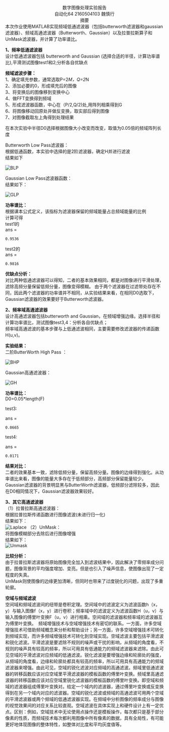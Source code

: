 



<center>数字图像处理实验报告</center>




<center>自动化64               2160504103           魏慎行</center>


<center>摘要</center>
   本次作业使用MATLAB实现频域低通滤波器（包括butterworth滤波器和gaussian滤波器）、频域高通滤波器（Butterworth、Gaussian）以及拉普拉斯算子和UnMask滤波器，并计算了功率谱比。

****1、频率低通滤波器****  
  设计低通滤波器包括 butterworth and Gaussian (选择合适的半径，计算功率谱比),平滑测试图像test1和2;分析各自优缺点

 **频域滤波步骤：**  
 1、确定填充参数，通常选取P=2*M，Q=2*N  
 2、添加必要的0，形成填充后的图像  
 3、将变换后的图像移到变换中心  
 4、做FFT变换得到频域  
 5、形成滤波器函数，中心在（P/2,Q/2)处,用阵列相乘得到G  
 6、将图像移动回原处并做反变换，取实部后得到图像  
 7、对图像截取左上角得到处理结果 

在本次实验中半径D0选择根据图像大小改变而改变，取值为0.05倍的频域阵列长度

 Butterworth Low Pass滤波器：  
 根据低通函数，本实验中选择的是2阶滤波器，确定H并进行滤波  
 结果如下

 ![BLP](ButterworhLow.png) 

 Gaussian Low Pass滤波器函数：  
 结果如下：

 ![GLP](GaussianLow.png)

 **功率谱比：**  
 根据课本公式定义，该指标为滤波器保留的频域能量占总频域能量的比例  
 计算可得    
  test1的  
  ans =

    0.9536

  test2的  
  ans =

    0.9816

**优缺点分析：**  
 对比两种低通滤波器可以得知，二者的基本效果相同，都是对图像进行平滑处理，滤除高频分量保留低频分量，图像变得模糊。
 由于两个滤波器在过滤带处存在不同，因此两个滤波器的功率谱并不相同，从实验结果来看，在相同D0选取下，Gaussian滤波器的效果要好于Butterworth滤波器。

****2、频率域高通滤波器****  
设计高通滤波器包括butterworth and Gaussian，在频域增强边缘。选择半径和计算功率谱比，测试图像test3,4：分析各自优缺点；  
频率域高通滤波的基本步骤与上低通滤波相同，主要需要修改滤波器的传递函数H(u,v)。

**实验结果：**  
  二阶ButterWorth High Pass ：  

  ![BHP](ButterworthHigh.png)

  Gaussian高通滤波器：

  ![GH](GaussianHigh.png)

**功率谱比：**  
 D0=0.05*length(F)  

 test3:  

 ans =

    0.0665

 test4:

ans =

    0.0171

**结果对比：**   
 二者的效果基本一致，滤除低频分量，保留高频分量。图像的边缘得到强化。从功率谱比来看，图像的能量大多存在于低频部分，高频部分保留能量较少。 
 Gaussian滤波器的背景明显黑与ButterWorth滤波器，低频部分滤除较多，因此在D0相同情况下，Gaussian滤波器效果较好。

****3、其它高通滤波器****  
 （1）拉普拉斯高通滤波器：  
    根据拉普拉斯传递函数进行图像滤波(未进行归一化)  
    结果如下：  
    ![Laplace](Laplace.png)
  （2）UnMask：  
  将图像模糊部分去除后进行图像增强  
    结果如下：  
    ![Unmask](UnMask.png)

**比较分析：**  
由于拉普拉斯滤波器将原始图像完全加入到滤波结果中，因此解决了零频率成分问题，图像背景的平均强度增加、变亮。但是也引入了噪声信息，使图像出现了一定程度的失真。  
UnMask则使图像的边缘更加清晰，但同时也带来了过度锐化的问题，出现了多重轮廓。

****空域与频域滤波****  
空间域和频域滤波间的纽带是卷积定理。空间域中的滤波定义为滤波函数h（x，y）与输入图像f（x，y）进行卷积；频率域中的滤波定义为滤波函数H（u，v）与输入图像的傅里叶变换F（u，v）进行相乘。空间域的滤波器和频率域的滤波器互为傅里叶变换。 频域增强技术与空域增强技术有密切的联系。一方面，许多空域增强技术可借助频域概念来分析和帮助设计；另一方面，许多空域增强技术可转化到频域实现，而许多频域增强技术可转化到空域实现。空域滤波主要包括平滑滤波和锐化滤波。平滑滤波是要滤除不规则的噪声或干扰的影响，从频域的角度看，不规则的噪声具有较高的频率，所以可用具有低通能力的频域滤波器来滤除。由此可见空域的平滑滤波对应频域的低通滤波。锐化滤波是要增强边缘和轮廓处的强度，从频域的角度看，边缘和轮廓处都具有较高的频率，所以可用具有高通能力的频域滤波器来增强。由此可见，空域的锐化滤波对应频域的高通滤波。频域里低通滤波器的转移函数应该对应空域里平滑滤波器的模板函数的傅里叶变换。频域里高通滤波器的转移函数应该对应空域里锐化滤波器的模板函数的傅里叶变换。即空域和频域的滤波器组成傅里叶变换对。给定一个域内的滤波器，通过傅里叶变换或反变换得到在另一个域内对应的滤波器。空域的锐化滤波或频域的高通滤波可用两个空域的平滑滤波器或两个频域的低通滤波器实现。在频域中分析图像的频率成分与图像的视觉效果间的对应关系比较直观。空域滤波在具体实现上和硬件设计上有一定优点。区别：例如，空域技术中无论使用点操作还是模板操作，每次都只是基于部分像素的性质，而频域技术每次都利用图像中所有像素的数据，具有全局性，有可能更好地体现图像的整体特性，如整体对比度和平均灰度值等。
